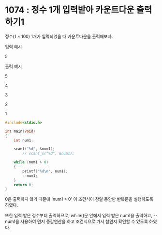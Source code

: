 # 1074 : 정수 1개 입력받아 카운트다운 출력하기1
정수(1 ~ 100) 1개가 입력되었을 때 카운트다운을 출력해보자.

입력 예시   

5

출력 예시

5

4

3

2

1

```c
#include<stdio.h>

int main(void)
{
	int num1;

	scanf("%d", &num1);
		// scanf_s("%d", &num1);

	while (num1 > 0)
	{
		printf("%d\n", num1);
		--num1;
	}
	return 0;
}
```
0은 출력하지 않기 때문에 'num1 > 0' 이 조건식이 참일 동안만 반복문을 실행하도록 하였다.

또한 입력 받은 정수부터 출력하므로, while()문 안에서 입력 받은 num1을 출력하고, --num1을 사용하여 먼저 증감연산을 하고 조건식으로 가서 참인지 확인할 수 있도록 하였다.